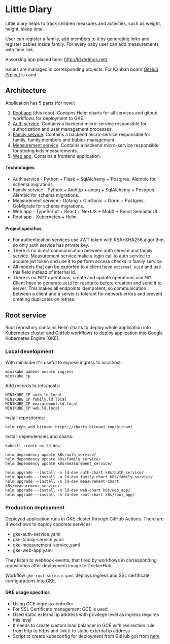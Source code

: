 # Little Diary
Little diary helps to track children measures and activities, such as weight, height, sleep time.

User can register a family, add members to it by generating links and register babies inside family. 
For every baby user can add measurements with time link. 

A working app placed here: http://ld.de1mos.net/

Issues are managed in corresponding projects. 
For Kanban board [GitHub Project](https://github.com/users/de1mos242/projects/1) is used.

## Architecture
Application has 5 parts (for now):
1. [Root app](https://github.com/de1mos242/little-diary-root) (this repo). 
Contains Helm charts for all services and github workflows for deployment to GKE.
2. [Auth service](https://github.com/de1mos242/little-diary-auth-service).
Contains a backend micro-service responsible for authorization and user management processes.
3. [Family service](https://github.com/de1mos242/little-diary-family-service).
Contains a backend micro-service responsible for family, family members and babies management.
4. [Measurement service](https://github.com/de1mos242/little-diary-measurement-service).
Contains a backend micro-service responsible for storing kids measurements.
5. [Web app](https://github.com/de1mos242/little-diary-web-app).
Contains a frontend application.

#### Technologies
* Auth service - Python + Flask + SqlAlchemy + Postgres. Alembic for schema migrations. 
* Family service - Python + Aiohttp + aiopg + SqlAlchemy + Postgres. Alembic for schema migrations.
* Measurement service - Golang + GinGonic + Gorm + Postgres. GoMigrate for schema migrations.
* Web app - TypeScript + React + NextJS + MobX + React SemanticUI.
* Root app - Kubernetes + Helm.

#### Project specifics
* For authentication services use JWT token with RSA+SHA256 algorithm, so only auth service has private key.
* There is no direct communication between auth service and family service. 
Measurement service make a login call to auth service to acquire jwt token and use it to perform access checks in family service.
* All models that can be exported to a client have `external uuid` and use this field instead of internal id.
* There is no `POST` operations, create and update operations use `PUT`. 
Client have to generate `uuid` for resource before creation and send it to server. 
This makes all endpoints idempotent, so communication between a client and a server is tolerant for network errors and prevent creating duplicates on retries.



## Root service
Root repository contains Helm charts to deploy whole application into Kubernetes cluster and GitHub workflows to deploy application into Google Kubernetes Engine (GKE).

### Local development

With minikube it's useful to expose ingress to localhost:

```shell script
minikube addons enable ingress
minikube ip
```

Add records to /etc/hosts:
```
MINIKUBE_IP auth.ld.local
MINIKUBE_IP family.ld.local
MINIKUBE_IP measurement.ld.local
MINIKUBE_IP web.ld.local
```

Install repositories:
```shell script
helm repo add bitnami https://charts.bitnami.com/bitnami
```
Install dependencies and charts:
```shell script
kubectl create ns ld-dev

helm dependency update k8s/auth_service/
helm dependency update k8s/family_service/
helm dependency update k8s/measurement_service/

helm upgrade --install -n ld-dev auth-chart k8s/auth_service/
helm upgrade --install -n ld-dev family-chart k8s/family_service/
helm upgrade --install -n ld-dev measurement-chart k8s/measurement_service/
helm upgrade --install -n ld-dev web-chart k8s/web_app/
helm upgrade --install -n ld-dev root-chart k8s/root_app/
```

### Production deployment
Deployed application runs in GKE cluster through GitHub Actions. There are 4 workflows to deploy concrete services:
* gke-auth-service.yaml
* gke-family-service.yaml
* gke-measurement-service.yaml
* gke-web-app.yaml 

They listen to webhook events, that fired by workflows in corresponding repositories after deployment image to DockerHub.

Workflow `gke-root-service.yaml` deploys ingress and SSL certificate configurations into GKE. 

#### GKE usage specifics
* Using GCE ingress controller
* For SSL Certificate management GCE is used
* Used static external ip address with privilege level as ingress requires this level
* It needs to create custom load balancer in GCE with redirection rule from http to https and link it to static external ip address  
* Script to create kubeconfig for deployment from GitHub got from [here](https://gravitational.com/blog/kubectl-gke/) 
